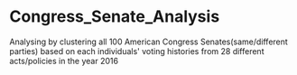 # Congress_Senate_Analysis
 Analysing by clustering all 100 American Congress Senates(same/different parties) based on each individuals' voting histories from 28 different acts/policies in the year 2016
